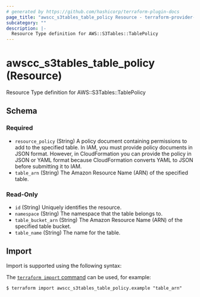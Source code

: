 ```yaml
---
# generated by https://github.com/hashicorp/terraform-plugin-docs
page_title: "awscc_s3tables_table_policy Resource - terraform-provider-awscc"
subcategory: ""
description: |-
  Resource Type definition for AWS::S3Tables::TablePolicy
---
```


# awscc_s3tables_table_policy (Resource)

Resource Type definition for AWS::S3Tables::TablePolicy



<!-- schema generated by tfplugindocs -->
## Schema

### Required

- `resource_policy` (String) A policy document containing permissions to add to the specified table. In IAM, you must provide policy documents in JSON format. However, in CloudFormation you can provide the policy in JSON or YAML format because CloudFormation converts YAML to JSON before submitting it to IAM.
- `table_arn` (String) The Amazon Resource Name (ARN) of the specified table.

### Read-Only

- `id` (String) Uniquely identifies the resource.
- `namespace` (String) The namespace that the table belongs to.
- `table_bucket_arn` (String) The Amazon Resource Name (ARN) of the specified table bucket.
- `table_name` (String) The name for the table.

## Import

Import is supported using the following syntax:

The [`terraform import` command](https://developer.hashicorp.com/terraform/cli/commands/import) can be used, for example:

```shell
$ terraform import awscc_s3tables_table_policy.example "table_arn"
```
